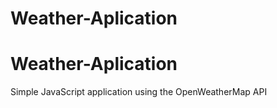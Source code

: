 # Weather-Aplication
<h1>Weather-Aplication</h1>
Simple JavaScript application using the OpenWeatherMap API

